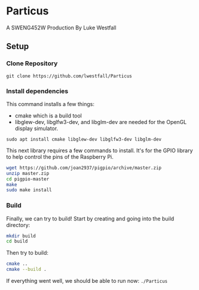 # Particus

A SWENG452W Production
By Luke Westfall

## Setup

### Clone Repository

`git clone https://github.com/lwestfall/Particus`

### Install dependencies

This command installs a few things:

- cmake which is a build tool
- libglew-dev, libglfw3-dev, and libglm-dev are needed for the OpenGL display simulator.

`sudo apt install cmake libglew-dev libglfw3-dev libglm-dev`

This next library requires a few commands to install. It's for the GPIO library to help control the pins of the Raspberry Pi.

```bash
wget https://github.com/joan2937/pigpio/archive/master.zip
unzip master.zip
cd pigpio-master
make
sudo make install
```

### Build

Finally, we can try to build! Start by creating and going into the build directory:

```bash
mkdir build
cd build
```

Then try to build:

```bash
cmake ..
cmake --build .
```

If everything went well, we should be able to run now:
`./Particus`

